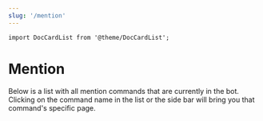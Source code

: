 ```yaml
---
slug: '/mention'
---
```

```mdx-code-block
import DocCardList from '@theme/DocCardList';
```

# Mention
Below is a list with all mention commands that are currently in the bot. Clicking on the command name in the list or the side bar will bring you that command's specific page.
<DocCardList/>